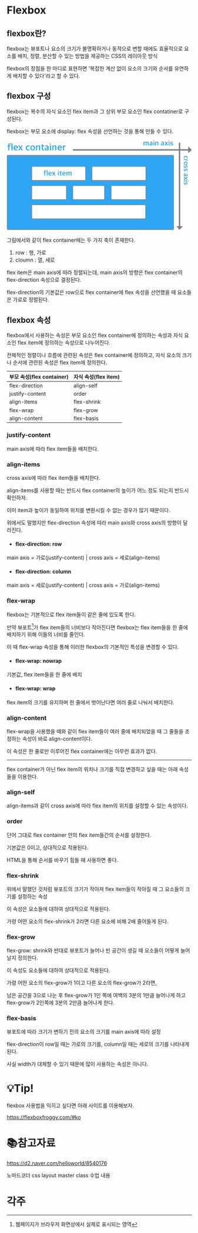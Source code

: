# Flexbox

## flexbox란?

flexbox는 뷰포트나 요소의 크기가 불명확하거나 동적으로 변할 때에도 효율적으로 요소를 배치, 정렬, 분산할 수 있는 방법을 제공하는 CSS의 레이아웃 방식

flexbox의 장점을 한 마디로 표현하면 '복잡한 계산 없이 요소의 크기와 순서를 유연하게 배치할 수 있다'라고 할 수 있다. 



## flexbox 구성

flexbox는 복수의 자식 요소인 flex item과 그 상위 부모 요소인 flex contatiner로 구성된다.

flexbox는 부모 요소에 display: flex 속성을 선언하는 것을 통해 만들 수 있다.

![flexbox](./md-images/flexbox.png)	

그림에서와 같이 flex container에는 두 가지 축이 존재한다.

1. row : 행, 가로
2. cloumn : 열, 세로

flex item은 main axis에 따라 정렬되는데, main axis의 방향은 flex container의 flex-direction 속성으로 결정된다.

flex-direction의 기본값은 row으로 flex container에 flex 속성을 선언했을 때 요소들은 가로로 정렬된다.



## flexbox 속성

 flexbox에서 사용하는 속성은 부모 요소인 flex container에 정의하는 속성과 자식 요소인 flex item에 정의하는 속성으로 나누어진다.

전체적인 정렬이나 흐름에 관련된 속성은 flex container에 정의하고, 자식 요소의 크기나 순서에 관련된 속성은 flex item에 정의한다. 



| 부모 속성(flex container) | 자식 속성(flex item) |
| ------------------------- | -------------------- |
| flex-direction            | align-self           |
| justify-content           | order                |
| align-items               | flex-shrink          |
| flex-wrap                 | flex-grow            |
| align-content             | flex-basis           |

### justify-content

main axis에 따라 flex item들을 배치한다.



### align-items

cross axis에 따라 flex item들을 배치한다.

align-items를 사용할 때는 반드시 flex container의 높이가 어느 정도 되는지 반드시 확인하자.

이미 item과 높이가 동일하여 위치를 변환시킬 수 없는 경우가 많기 때문이다.



위에서도 말했지만 flex-direction 속성에 따라 main axis와 cross axis의 방향이 달라진다.

- #### flex-direction: row

main axis = 가로(justify-content) | cross axis = 세로(align-items)

- #### flex-direction: column

main axis = 세로(justify-content)  | cross axis = 가로(align-items)



### flex-wrap

flexbox는 기본적으로 flex item들이 같은 줄에 있도록 한다.

만약 뷰포트[^1]가 flex item들의 너비보다 작아진다면 flexbox는 flex item들을 한 줄에 배치하기 위해 이들의 너비를 줄인다.

이 때 flex-wrap 속성을 통해 이러한 flexbox의 기본적인 특성을 변경할 수 있다.

- #### flex-wrap: nowrap

기본값, flex item들을 한 줄에 배치

- #### flex-wrap: wrap

flex item의 크기를 유지하며 한 줄에서 벗어난다면 여러 줄로 나눠서 배치한다.



### align-content

flex-wrap을 사용했을 때와 같이 flex item들이 여러 줄에 배치되었을 때 그 줄들을 조정하는 속성이 바로 align-content이다.

이 속성은 한 줄로만 이루어진 flex container에는 아무런 효과가 없다.



___

flex container가 아닌 flex item의 위치나 크기를 직접 변경하고 싶을 때는 아래 속성들을 이용한다.



### align-self

align-items과 같이 cross axis에 따라 flex item의 위치를 설정할 수 있는 속성이다.



### order

단어 그대로 flex container 안의 flex item들간의 순서를 설정한다. 

기본값은 0이고, 상대적으로 적용된다.

HTML을 통해 순서를 바꾸기 힘들 때 사용하면 좋다.



### flex-shrink

위에서 말했던 것처럼 뷰포트의 크기가 작아져 flex item들이 작아질 때 그 요소들의 크기를 설정하는 속성

이 속성은 요소들에 대하여 상대적으로 적용된다.

가령 어떤 요소의 flex-shrink가 2라면 다른 요소에 비해 2배 줄어들게 된다.



### flex-grow

flex-grow: shrink와 반대로 뷰포트가 늘어나 빈 공간이 생길 때 요소들이 어떻게 늘어날지 정의한다.

이 속성도 요소들에 대하여 상대적으로 적용된다.

가령 어떤 요소의 flex-grow가 1이고 다른 요소의 flex-grow가 2라면,

남은 공간을 3으로 나눈 후 flex-grow가 1인 쪽에 여백의 3분의 1만큼 늘어나게 하고 flex-grow가 2인쪽에 3분의 2만큼 늘어나게 한다.



### flex-basis

뷰포트에 따라 크기가 변하기 전의 요소의 크기를 main axis에 따라 설정

flex-direction이 row일 때는 가로의 크기를, column일 때는 세로의 크기를 나타내게 된다.

사실 width가 대체할 수 있기 때문에 많이 사용하는 속성은 아니다.



# :bulb:Tip!

flexbox 사용법을 익히고 싶다면 아래 사이트를 이용해보자.

https://flexboxfroggy.com/#ko



# :books:참고자료

https://d2.naver.com/helloworld/8540176

노마드코더 css layout master class 수업 내용



# 각주

[^1]: 웹페이지가 브라우저 화면상에서 실제로 표시되는 영역
